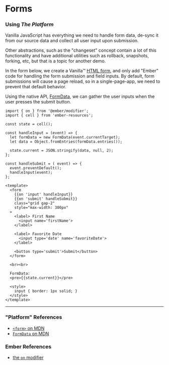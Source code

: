 # Forms

### Using _The Platform_

Vanilla JavaScript has everything we need to handle form data, de-sync it from our source data and collect all user input upon submission.

Other abstractions, such as the "changeset" concept contain a lot of this functionality and have additional utilities such as rollback, snapshots, forking, etc, but that is a topic for another demo.

In the form below, we create a Vanilla™ [HTML form][2], and only add "Ember" code for handling the form submission and field inputs. By default, form submissions will cause a page reload, so in a single-page-app, we need to prevent that default behavior.

Using the native API, [FormData][1], we can gather the user inputs when the user presses the submit button.

```gjs live
import { on } from '@ember/modifier';
import { cell } from 'ember-resources';

const state = cell();

const handleInput = (event) => {
  let formData = new FormData(event.currentTarget);
  let data = Object.fromEntries(formData.entries());

  state.current = JSON.stringify(data, null, 2);
};

const handleSubmit = ( event) => {
  event.preventDefault();
  handleInput(event);
};

<template>
  <form
    {{on 'input' handleInput}}
    {{on 'submit' handleSubmit}}
    class="grid gap-2"
    style="max-width: 300px"
  >
    <label> First Name
      <input name='firstName'>
    </label>

    <label> Favorite Date
      <input type='date' name='favoriteDate'>
    </label>

    <button type='submit'>Submit</button>
  </form>

  <br><br>

  FormData:
  <pre>{{state.current}}</pre>

  <style>
    input { border: 1px solid; }
  </style>
</template>
```

<hr>

### "Platform" References
 - [`<form>` on MDN][2]
 - [`FormData` on MDN][1]

### Ember References
 - [the `on` modifier][3]


[1]: https://developer.mozilla.org/en-US/docs/Web/API/FormData
[2]: https://developer.mozilla.org/en-US/docs/Web/HTML/Element/form
[3]: https://guides.emberjs.com/release/components/component-state-and-actions/#toc_html-modifiers-and-actions
